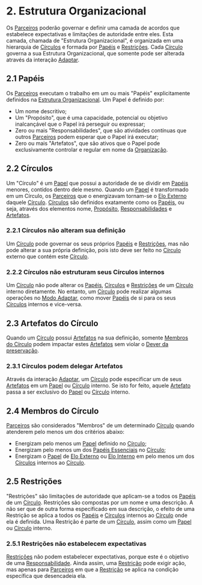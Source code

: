 # 2. <span id="estrutura-organizacional">Estrutura Organizacional</span>

Os [Parceiros][papeis] poderão governar e definir uma camada de acordos que estabelece expectativas e limitações de autoridade entre eles. Esta camada, chamada de "Estrutura Organizacional", é organizada em uma hierarquia de [Círculos][circulos] e formada por [Papéis][papeis] e [Restrições][restricoes]. Cada [Círculo][circulos] governa a sua Estrutura Organizacional, que somente pode ser alterada através da interação [Adaptar][adaptar].

## 2.1 <span id="papeis">Papéis</span>

Os [Parceiros][papeis] executam o trabalho em um ou mais "Papéis" explicitamente definidos na [Estrutura Organizacional][estrutura-organizacional]. Um Papel é definido por:

* Um nome descritivo;
* Um "Propósito", que é uma capacidade, potencial ou objetivo inalcançável que o Papel irá perseguir ou expressar;
* Zero ou mais "Responsabilidades", que são atividades contínuas que outros [Parceiros][papeis] podem esperar que o Papel irá executar;
* Zero ou mais "Artefatos", que são ativos que o Papel pode exclusivamente controlar e regular em nome da [Organização](organizacao.md).

## 2.2 <span id="circulos">Círculos</span>

Um "Círculo" é um [Papel][papeis] que possui a autoridade de se dividir em [Papéis][papeis] menores, contidos dentro dele mesmo. Quando um [Papel][papeis] é transformado em um Círculo, os [Parceiros][papeis] que o energizavam tornam-se o [Elo Externo][elo-externo] daquele [Círculo][circulos]. [Círculos][circulos] são definidos exatamente como os [Papéis][papeis], ou seja, através dos elementos nome, [Propósito][papeis], [Responsabilidades][papeis] e [Artefatos][papeis].

### 2.2.1 <span id="circulos-nao-alteram-sua-definicao">Círculos não alteram sua definição</span>

Um [Círculo][circulos] pode governar os seus próprios [Papéis][papeis] e [Restrições][restricoes], mas não pode alterar a sua própria definição, pois isto deve ser feito no [Círculo][circulos] externo que contém este [Círculo][circulos].

### 2.2.2 <span id="circulos-nao-estruturam-seus-circulos-internos">Círculos não estruturam seus Círculos internos</span>

Um [Círculo][circulos] não pode alterar os [Papéis][papeis], [Círculos][circulos] e [Restrições][restricoes] de um [Círculo][circulos] interno diretamente. No entanto, um [Círculo][circulos] pode realizar algumas operações no [Modo Adaptar](interacoes.md#modo-adaptar), como mover [Papéis][papeis] de si para os seus [Círculos][circulos] internos e vice-versa.

## 2.3 <span id="artefatos-do-circulo">Artefatos do Círculo</span>

Quando um [Círculo][circulos] possui [Artefatos][papeis] na sua definição, somente [Membros do Círculo][membros-do-circulo] podem impactar estes [Artefatos][papeis] sem violar o [Dever da preservação][dever-da-preservacao].

### 2.3.1 <span id="circulos-podem-delegar-artefatos">Círculos podem delegar Artefatos</span>

Através da interação [Adaptar][adaptar], um [Círculo][circulos] pode especificar um de seus [Artefatos][papeis] em um [Papel][papeis] ou [Círculo][circulos] interno. Se isto for feito, aquele [Artefato][papeis] passa a ser exclusivo do [Papel][papeis] ou [Círculo][circulos] interno.

## 2.4 <span id="membros-do-circulo">Membros do Círculo</span>

[Parceiros][papeis] são considerados "Membros" de um determinado [Círculo][circulos] quando atenderem pelo menos um dos critérios abaixo:

* Energizam pelo menos um [Papel][papeis] definido no [Círculo][circulos];
* Energizam pelo menos um dos [Papéis Essenciais](papeis-essenciais.md) no [Círculo][circulos];
* Energizam o [Papel][papeis] de [Elo Externo][elo-externo] ou [Elo Interno][elo-interno] em pelo menos um dos [Círculos][circulos] internos ao [Círculo][circulos].

## 2.5 <span id="restricoes">Restrições</span>

"Restrições" são limitações de autoridade que aplicam-se a todos os [Papéis][papeis] de um [Círculo][circulos]. Restrições são compostas por um nome e uma descrição. A não ser que de outra forma especificado em sua descrição, o efeito de uma Restrição se aplica a todos os [Papéis][papeis] e [Círculos][circulos] internos ao [Círculo][circulos] onde ela é definida. Uma Restrição é parte de um [Círculo][circulos], assim como um [Papel][papeis] ou [Círculo][circulos] interno.

### 2.5.1 <span id="restricoes-nao-estabelecem-expectativas">Restrições não estabelecem expectativas</span>

[Restrições][restricoes] não podem estabelecer expectativas, porque este é o objetivo de uma [Responsabilidade][papeis]. Ainda assim, uma [Restrição][restricoes] pode exigir ação, mas apenas para [Parceiros][papeis] em que a [Restrição][restricoes] se aplica na condição específica que desencadeia ela.

[meta-acordos]: README.md
[circulos]: #circulos
[papeis]: #papeis
[restricoes]: #restricoes
[adaptar]: interacoes.md#adaptar
[estrutura-organizacional]: #estrutura-organizacional
[elo-externo]: papeis-essenciais.md#elo-externo
[elo-interno]: papeis-essenciais.md#elo-interno
[membros-do-circulo]: #membros-do-circulo
[dever-da-preservacao]: direitos-e-deveres.md#dever-da-preservacao
